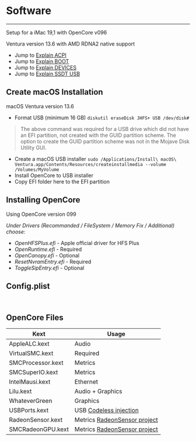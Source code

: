 # Software

---
Setup for a iMac 19,1 with OpenCore v096

Ventura version 13.6 with AMD RDNA2 native support

* Jump to [Explain ACPI](./config_explain_ACPI.md)
* Jump to [Explain BOOT](./config_explain_BOOT.md)
* Jump to [Explain DEVICES](./config_explain_DEVICES.md)
* Jump to [Explain SSDT USB](./config_ssdt_usb.md)


## Create macOS Installation

macOS Ventura version 13.6
* Format USB (minimum 16 GB) `diskutil eraseDisk JHFS+ USB /dev/disk#`
> The above command was required for a USB drive which did not have an EFI partition, not created with the GUID partition scheme. The option to create the GUID partition scheme was not in the Mojave Disk Utility GUI.

* Create a macOS USB installer `sudo /Applications/Install\ macOS\ Ventura.app/Contents/Resources/createinstallmedia --volume /Volumes/MyVolume`
* Install OpenCore to USB installer
* Copy EFI folder here to the EFI partition

## Installing OpenCore

Using OpenCore version 099

_Under Drivers (Recommanded / FileSystem / Memory Fix / Additional) choose:_

* _OpenHFSPlus.efi_ - Apple official driver for HFS Plus
* _OpenRuntime.efi_ - Required
* _OpenCanopy.efi_ - Optional
* _ResetNvramEntry.efi_ - Required
* _ToggleSipEntry.efi_ - Optional


## Config.plist

```markup


```

## OpenCore Files

Kext | Usage
--- | ---
AppleALC.kext | Audio
VirtualSMC.kext | Required
SMCProcessor.kext | Metrics
SMCSuperIO.kext | Metrics
IntelMausi.kext | Ethernet
Lilu.kext | Audio + Graphics
WhateverGreen | Graphics
USBPorts.kext | USB [Codeless injection](https://developer.apple.com/library/archive/documentation/Darwin/Conceptual/KEXTConcept/KEXTConceptAnatomy/kext_anatomy.html)
RadeonSensor.kext | Metrics [RadeonSensor project](https://github.com/aluveitie/RadeonSensor)
SMCRadeonGPU.kext | Metrics [RadeonSensor project](https://github.com/aluveitie/RadeonSensor)
